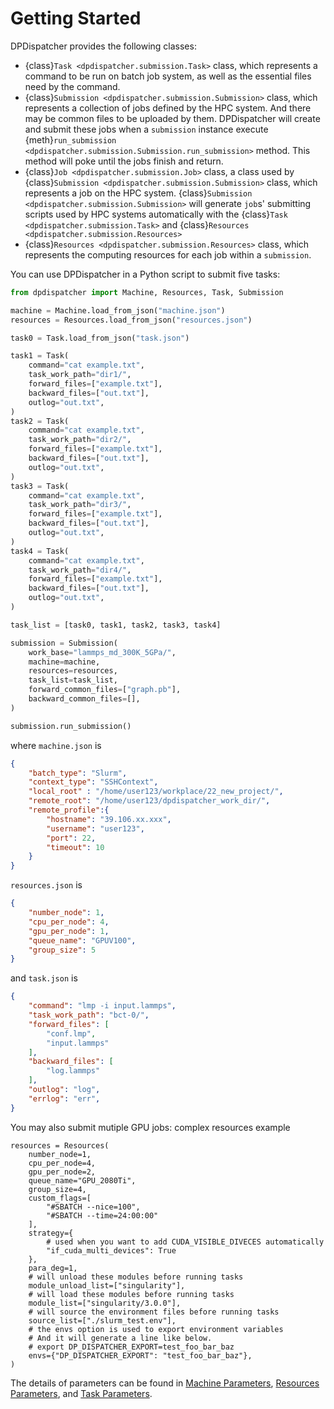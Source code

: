 # Getting Started

DPDispatcher provides the following classes:

- {class}`Task <dpdispatcher.submission.Task>` class, which represents a command to be run on batch job system, as well as the essential files need by the command.
- {class}`Submission <dpdispatcher.submission.Submission>` class, which represents a collection of jobs defined by the HPC system.
And there may be common files to be uploaded by them.
DPDispatcher will create and submit these jobs when a `submission` instance execute {meth}`run_submission <dpdispatcher.submission.Submission.run_submission>` method.
This method will poke until the jobs finish and return.
- {class}`Job <dpdispatcher.submission.Job>` class, a class used by {class}`Submission <dpdispatcher.submission.Submission>` class, which represents a job on the HPC system.
{class}`Submission <dpdispatcher.submission.Submission>` will generate `job`s' submitting scripts used by HPC systems automatically with the {class}`Task <dpdispatcher.submission.Task>` and {class}`Resources <dpdispatcher.submission.Resources>`
- {class}`Resources <dpdispatcher.submission.Resources>` class, which represents the computing resources for each job  within a `submission`.

You can use DPDispatcher in a Python script to submit five tasks:

```python
from dpdispatcher import Machine, Resources, Task, Submission

machine = Machine.load_from_json("machine.json")
resources = Resources.load_from_json("resources.json")

task0 = Task.load_from_json("task.json")

task1 = Task(
    command="cat example.txt",
    task_work_path="dir1/",
    forward_files=["example.txt"],
    backward_files=["out.txt"],
    outlog="out.txt",
)
task2 = Task(
    command="cat example.txt",
    task_work_path="dir2/",
    forward_files=["example.txt"],
    backward_files=["out.txt"],
    outlog="out.txt",
)
task3 = Task(
    command="cat example.txt",
    task_work_path="dir3/",
    forward_files=["example.txt"],
    backward_files=["out.txt"],
    outlog="out.txt",
)
task4 = Task(
    command="cat example.txt",
    task_work_path="dir4/",
    forward_files=["example.txt"],
    backward_files=["out.txt"],
    outlog="out.txt",
)

task_list = [task0, task1, task2, task3, task4]

submission = Submission(
    work_base="lammps_md_300K_5GPa/",
    machine=machine,
    resources=resources,
    task_list=task_list,
    forward_common_files=["graph.pb"],
    backward_common_files=[],
)

submission.run_submission()
```

where `machine.json` is
```json
{
    "batch_type": "Slurm",
    "context_type": "SSHContext",
    "local_root" : "/home/user123/workplace/22_new_project/",
    "remote_root": "/home/user123/dpdispatcher_work_dir/",
    "remote_profile":{
        "hostname": "39.106.xx.xxx",
        "username": "user123",
        "port": 22,
        "timeout": 10
    }
}
```

`resources.json` is
```json
{
    "number_node": 1,
    "cpu_per_node": 4,
    "gpu_per_node": 1,
    "queue_name": "GPUV100",
    "group_size": 5
}
```

and `task.json` is
```json
{
    "command": "lmp -i input.lammps",
    "task_work_path": "bct-0/",
    "forward_files": [
        "conf.lmp",
        "input.lammps"
    ],
    "backward_files": [
        "log.lammps"
    ],
    "outlog": "log",
    "errlog": "err",
}
```
You may also submit mutiple GPU jobs:
complex resources example
```python3
resources = Resources(
    number_node=1,
    cpu_per_node=4,
    gpu_per_node=2,
    queue_name="GPU_2080Ti",
    group_size=4,
    custom_flags=[
        "#SBATCH --nice=100",
        "#SBATCH --time=24:00:00"
    ],
    strategy={
        # used when you want to add CUDA_VISIBLE_DIVECES automatically
        "if_cuda_multi_devices": True
    },
    para_deg=1,
    # will unload these modules before running tasks
    module_unload_list=["singularity"],
    # will load these modules before running tasks
    module_list=["singularity/3.0.0"],
    # will source the environment files before running tasks
    source_list=["./slurm_test.env"],
    # the envs option is used to export environment variables
    # And it will generate a line like below.
    # export DP_DISPATCHER_EXPORT=test_foo_bar_baz
    envs={"DP_DISPATCHER_EXPORT": "test_foo_bar_baz"},
)
```

The details of parameters can be found in [Machine Parameters](machine), [Resources Parameters](resources), and [Task Parameters](task).
